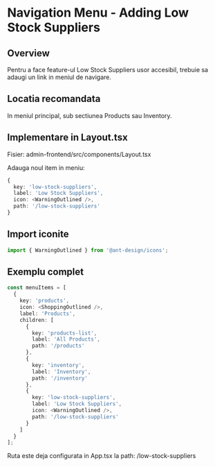 # Navigation Menu - Adding Low Stock Suppliers

## Overview

Pentru a face feature-ul Low Stock Suppliers usor accesibil, trebuie sa adaugi un link in meniul de navigare.

## Locatia recomandata

In meniul principal, sub sectiunea Products sau Inventory.

## Implementare in Layout.tsx

Fisier: admin-frontend/src/components/Layout.tsx

Adauga noul item in meniu:

```typescript
{
  key: 'low-stock-suppliers',
  label: 'Low Stock Suppliers',
  icon: <WarningOutlined />,
  path: '/low-stock-suppliers'
}
```

## Import iconite

```typescript
import { WarningOutlined } from '@ant-design/icons';
```

## Exemplu complet

```typescript
const menuItems = [
  {
    key: 'products',
    icon: <ShoppingOutlined />,
    label: 'Products',
    children: [
      {
        key: 'products-list',
        label: 'All Products',
        path: '/products'
      },
      {
        key: 'inventory',
        label: 'Inventory',
        path: '/inventory'
      },
      {
        key: 'low-stock-suppliers',
        label: 'Low Stock Suppliers',
        icon: <WarningOutlined />,
        path: '/low-stock-suppliers'
      }
    ]
  }
];
```

Ruta este deja configurata in App.tsx la path: /low-stock-suppliers
